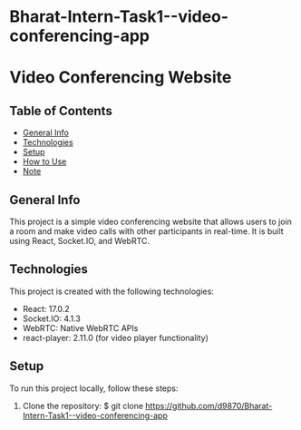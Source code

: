 # Bharat-Intern-Task1--video-conferencing-app

# Video Conferencing Website

## Table of Contents
* [General Info](#general-info)
* [Technologies](#technologies)
* [Setup](#setup)
* [How to Use](#how-to-use)
* [Note](#note)

## General Info
This project is a simple video conferencing website that allows users to join a room and make video calls with other participants in real-time. It is built using React, Socket.IO, and WebRTC.

## Technologies
This project is created with the following technologies:

* React: 17.0.2
* Socket.IO: 4.1.3
* WebRTC: Native WebRTC APIs
* react-player: 2.11.0 (for video player functionality)

## Setup
To run this project locally, follow these steps:

1. Clone the repository:
$ git clone https://github.com/d9870/Bharat-Intern-Task1--video-conferencing-app
